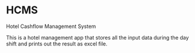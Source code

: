 # HCMS
Hotel Cashflow Management System

This is a hotel management app that stores all the input data during the day shift and prints out the result as excel file.
